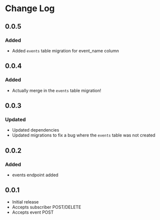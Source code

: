 # Change Log

## 0.0.5

### Added

- Added `events` table migration for event_name column

## 0.0.4

### Added

- Actually merge in the `events` table migration!

## 0.0.3

### Updated

- Updated dependencies
- Updated migrations to fix a bug where the `events` table was not created

## 0.0.2

### Added

- events endpoint added

## 0.0.1

- Initial release
- Accepts subscriber POST/DELETE
- Accepts event POST
